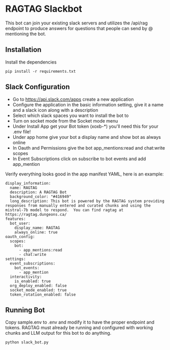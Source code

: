 # RAGTAG Slackbot

This bot can join your existing slack servers and utilizes the /api/rag endpoint to produce answers for questions that people
can send by @ mentioning the bot.

## Installation

Install the dependencies

```pip install -r requirements.txt```

## Slack Configuration

* Go to https://api.slack.com/apps create a new application
* Configure the application in the basic information setting, give it a name and a slack icon along with a description
* Select which slack spaces you want to install the bot to
* Turn on socket mode from the Socket mode menu
* Under Install App get your Bot token (xoxb-*) you'll need this for your .env file!
* Under app home give your bot a display name and show bot as always online
* In Oauth and Permissions give the bot app_mentions:read and chat:write scopes
* In Event Subscriptions click on subscribe to bot events and add app_mention

Verify everything looks good in the app manifest YAML, here is an example:

```
display_information:
  name: RAGTAG
  description: A RAGTAG Bot
  background_color: "#416949"
  long_description: This bot is powered by the RAGTAG system providing responses from manually entered and curated chunks and using the mistral-7b model to respond.  You can find ragtag at https://ragtag.dungeons.ca/
features:
  bot_user:
    display_name: RAGTAG
    always_online: true
oauth_config:
  scopes:
    bot:
      - app_mentions:read
      - chat:write
settings:
  event_subscriptions:
    bot_events:
      - app_mention
  interactivity:
    is_enabled: true
  org_deploy_enabled: false
  socket_mode_enabled: true
  token_rotation_enabled: false
```

## Running Bot

Copy sample.env to .env and modify it to have the proper endpoint and tokens.  RAGTAG must already be running and configured
with working chunks and LLM output for this bot to do anything.

```python slack_bot.py```